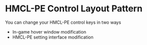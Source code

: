 # HMCL-PE Control Layout Pattern

You can change your HMCL-PE control keys in two ways

* In-game hover window modification
* HMCL-PE setting interface modification
